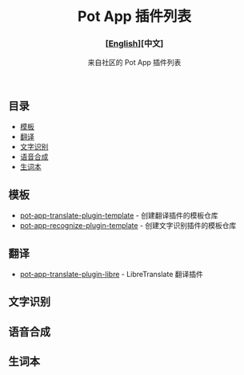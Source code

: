 <div align="center">
<h1>Pot App 插件列表</h1>

<h3>[<a href='./README.md'>English</a>][中文]</h3>

来自社区的 Pot App 插件列表

<br />

</div>

## 目录

- [模板](#模板)
- [翻译](#翻译)
- [文字识别](#文字识别)
- [语音合成](#语音合成)
- [生词本](#生词本)

## 模板

- [pot-app-translate-plugin-template](https://github.com/pot-app/pot-app-translate-plugin-template) - 创建翻译插件的模板仓库
- [pot-app-recognize-plugin-template](https://github.com/pot-app/pot-app-recognize-plugin-template) - 创建文字识别插件的模板仓库

## 翻译

- [pot-app-translate-plugin-libre](https://github.com/Integral-Tech/pot-app-translate-plugin-libre) - LibreTranslate 翻译插件

## 文字识别

## 语音合成

## 生词本
